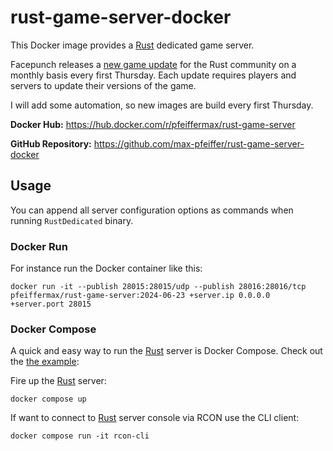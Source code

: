 # rust-game-server-docker
This Docker image provides a [Rust](https://rust.facepunch.com/) dedicated game server.

Facepunch releases a [new game update](https://rust.facepunch.com/changes) for the Rust community on a monthly basis
every first Thursday. Each update requires players and servers to update their versions of the game.

I will add some automation, so new images are build every first Thursday.

**Docker Hub:** https://hub.docker.com/r/pfeiffermax/rust-game-server

**GitHub Repository:** https://github.com/max-pfeiffer/rust-game-server-docker

## Usage
You can append all server configuration options as commands when running `RustDedicated` binary.  

### Docker Run
For instance run the Docker container like this:
```shell
docker run -it --publish 28015:28015/udp --publish 28016:28016/tcp pfeiffermax/rust-game-server:2024-06-23 +server.ip 0.0.0.0 +server.port 28015
```

### Docker Compose
A quick and easy way to run the [Rust](https://rust.facepunch.com/) server is Docker Compose.
Check out the [the example](examples%2Fdocker-compose%2Fcompose.yaml):

Fire up the [Rust](https://rust.facepunch.com/) server:
```shell
docker compose up
```
If want to connect to [Rust](https://rust.facepunch.com/) server console via RCON use the CLI client:
```shell
docker compose run -it rcon-cli
```

